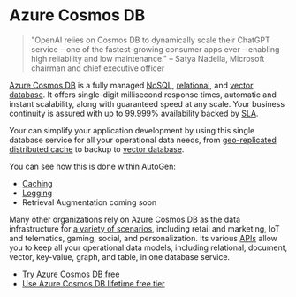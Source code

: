 # Azure Cosmos DB

> "OpenAI relies on Cosmos DB to dynamically scale their ChatGPT service – one of the fastest-growing consumer apps ever – enabling high reliability and low maintenance."
> – Satya Nadella, Microsoft chairman and chief executive officer

[Azure Cosmos DB](https://learn.microsoft.com/en-us/azure/cosmos-db/introduction) is a fully managed [NoSQL](https://learn.microsoft.com/en-us/azure/cosmos-db/distributed-nosql), [relational](https://learn.microsoft.com/en-us/azure/cosmos-db/distributed-relational), and [vector database](https://learn.microsoft.com/azure/cosmos-db/vector-database). It offers single-digit millisecond response times, automatic and instant scalability, along with guaranteed speed at any scale. Your business continuity is assured with up to 99.999% availability backed by [SLA](https://azure.microsoft.com/support/legal/sla/cosmos-db).

Your can simplify your application development by using this single database service for all your operational data needs, from [geo-replicated distributed cache](https://medium.com/@marcodesanctis2/using-azure-cosmos-db-as-your-persistent-geo-replicated-distributed-cache-b381ad80f8a0) to backup to [vector database](https://learn.microsoft.com/en-us/azure/cosmos-db/vector-database).

You can see how this is done within AutoGen:
- [Caching](../topics/llm-caching.md)
- [Logging](../../../notebook/agentchat_logging.ipynb)
- Retrieval Augmentation coming soon

Many other organizations rely on Azure Cosmos DB as the data infrastructure for [a variety of scenarios](https://learn.microsoft.com/en-us/azure/cosmos-db/use-cases), including retail and marketing, IoT and telematics, gaming, social, and personalization. Its various [APIs](https://learn.microsoft.com/en-us/azure/cosmos-db/choose-api) allow you to keep all your operational data models, including relational, document, vector, key-value, graph, and table, in one database service.

- [Try Azure Cosmos DB free](https://learn.microsoft.com/en-us/azure/cosmos-db/try-free)
- [Use Azure Cosmos DB lifetime free tier](https://learn.microsoft.com/en-us/azure/cosmos-db/free-tier)
